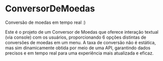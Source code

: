 # ConversorDeMoedas
Conversão de moedas em tempo real :)

Este é o projeto de um Conversor de Moedas que oferece interação textual (via console) com os usuários, proporcionando 6 opções distintas de conversões de moedas em um menu. A taxa de conversão não é estática, mas sim dinamicamente obtida por meio de uma API, garantindo dados precisos e em tempo real para uma experiência mais atualizada e eficaz.
